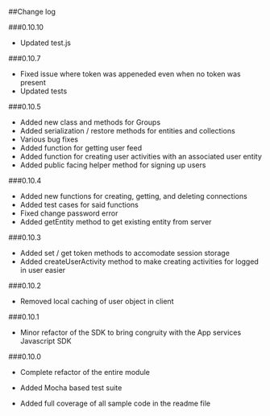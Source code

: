 ##Change log

###0.10.10
- Updated test.js

###0.10.7
- Fixed issue where token was appeneded even when no token was present
- Updated tests


###0.10.5

- Added new class and methods for Groups
- Added serialization / restore methods for entities and collections
- Various bug fixes
- Added function for getting user feed
- Added function for creating user activities with an associated user entity
- Added public facing helper method for signing up users

###0.10.4

- Added new functions for creating, getting, and deleting connections
- Added test cases for said functions
- Fixed change password error
- Added getEntity method to get existing entity from server

###0.10.3

- Added set / get token methods to accomodate session storage
- Added createUserActivity method to make creating activities for logged in user easier

###0.10.2

- Removed local caching of user object in client

###0.10.1

- Minor refactor of the SDK to bring congruity with the App services Javascript SDK

###0.10.0
- Complete refactor of the entire module

- Added Mocha based test suite

- Added full coverage of all sample code in the readme file

